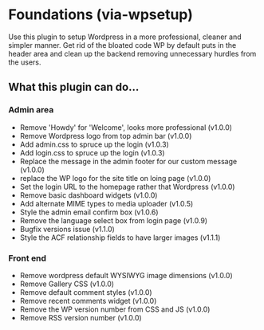 # Foundations (via-wpsetup)
Use this plugin to setup Wordpress in a more professional, cleaner and simpler manner.
Get rid of the bloated code WP by default puts in the header area and clean up the backend removing unnecessary hurdles from the users.

## What this plugin can do...

### Admin area
- Remove 'Howdy' for 'Welcome', looks more professional (v1.0.0)
- Remove Wordpress logo from top admin bar (v1.0.0)
- Add admin.css to spruce up the login (v1.0.3)
- Add login.css to spruce up the login (v1.0.3)
- Replace the message in the admin footer for our custom message (v1.0.0)
- replace the WP logo for the site title on loing page (v1.0.0)
- Set the login URL to the homepage rather that Wordpress (v1.0.0)
- Remove basic dashboard widgets (v1.0.0)
- Add alternate MIME types to media uploader (v1.0.5)
- Style the admin email confirm box (v1.0.6)
- Remove the language select box from login page (v1.0.9)
- Bugfix versions issue (v1.1.0)
- Style the ACF relationship fields to have larger images (v1.1.1)

### Front end
- Remove wordpress default WYSIWYG image dimensions (v1.0.0)
- Remove Gallery CSS (v1.0.0)
- Remove default comment styles (v1.0.0)
- Remove recent comments widget (v1.0.0)
- Remove the WP version number from CSS and JS (v1.0.0)
- Remove RSS version number (v1.0.0)
